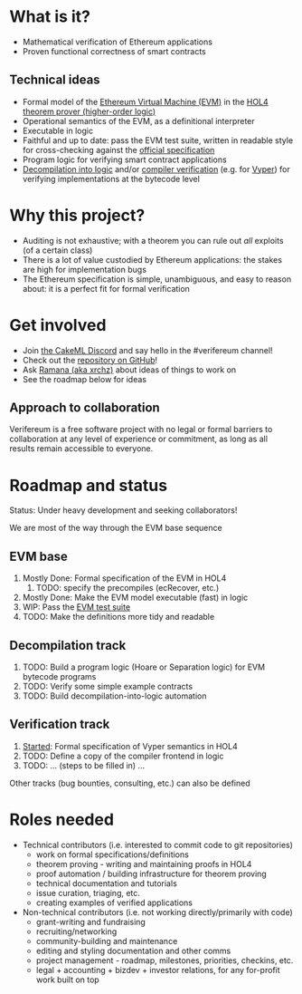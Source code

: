 # What is it?

- Mathematical verification of Ethereum applications
- Proven functional correctness of smart contracts

## Technical ideas

- Formal model of the [Ethereum Virtual Machine (EVM)](https://ethereum.org/en/developers/docs/evm/) in the [HOL4 theorem prover (higher-order logic)](https://hol-theorem-prover.org)
- Operational semantics of the EVM, as a definitional interpreter
- Executable in logic
- Faithful and up to date: pass the EVM test suite, written in readable style for cross-checking against the [official specification](https://github.com/ethereums/execution-specs/)
- Program logic for verifying smart contract applications
- [Decompilation into logic](https://www.cl.cam.ac.uk/~mom22/decompilation/) and/or [compiler verification](https://cakeml.org) (e.g. for [Vyper](https://vyperrlang.org)) for verifying implementations at the bytecode level

# Why this project?

- Auditing is not exhaustive; with a theorem you can rule out _all_ exploits (of a certain class)
- There is a lot of value custodied by Ethereum applications: the stakes are high for implementation bugs
- The Ethereum specification is simple, unambiguous, and easy to reason about: it is a perfect fit for formal verification

# Get involved
- Join [the CakeML Discord](https://discord.gg/a8UUs6Ce6m) and say hello in the #verifereum channel!
- Check out the [repository on GitHub](https://github.com/verifereum/verifereum)!
- Ask [Ramana (aka xrchz)](https://github.com/xrchz) about ideas of things to work on
- See the roadmap below for ideas

## Approach to collaboration

Verifereum is a free software project with no legal or formal barriers to collaboration at any level of experience or commitment, as long as all results remain accessible to everyone.

# Roadmap and status

Status: Under heavy development and seeking collaborators!

We are most of the way through the EVM base sequence

## EVM base
1. Mostly Done: Formal specification of the EVM in HOL4
   1. TODO: specify the precompiles (ecRecover, etc.)
2. Mostly Done: Make the EVM model executable (fast) in logic
3. WIP: Pass the [EVM test suite](https://github.com/ethereum/tests/)
4. TODO: Make the definitions more tidy and readable

## Decompilation track
1. TODO: Build a program logic (Hoare or Separation logic) for EVM bytecode programs
2. TODO: Verify some simple example contracts
3. TODO: Build decompilation-into-logic automation

## Verification track
1. [Started](https://github.com/xrchz/vyper-hol): Formal specification of Vyper semantics in HOL4
2. TODO: Define a copy of the compiler frontend in logic
3. TODO: ... (steps to be filled in) ...

Other tracks (bug bounties, consulting, etc.) can also be defined

# Roles needed
- Technical contributors (i.e. interested to commit code to git repositories)
    - work on formal specifications/definitions
    - theorem proving - writing and maintaining proofs in HOL4
    - proof automation / building infrastructure for theorem proving
    - technical documentation and tutorials
    - issue curation, triaging, etc.
    - creating examples of verified applications
- Non-technical contributors (i.e. not working directly/primarily with code)
    - grant-writing and fundraising
    - recruiting/networking
    - community-building and maintenance
    - editing and styling documentation and other comms
    - project management - roadmap, milestones, priorities, checkins, etc.
    - legal + accounting + bizdev + investor relations, for any for-profit work built on top
